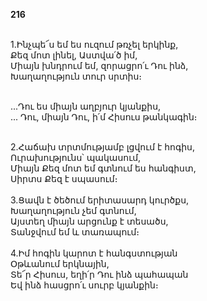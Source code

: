 **216**

\
1.Ինչպե՜ս եմ ես ուզում թռչել երկինք,\
Քեզ մոտ լինել, Աստվա՛ծ իմ,\
Միայն խնդրում եմ, զորացրո՛ւ Դու ինձ,\
Խաղաղություն տուր սրտիս։

\
 ...Դու ես միայն աղբյուր կյանքիս,\
 ... Դու, միայն Դու, ի՛մ Հիսուս թանկագին։

\
2.Հաճախ տրտմությամբ լցվում է հոգիս,\
Ուրախությունս՝ պակասում,\
Միայն Քեզ մոտ եմ գտնում ես հանգիստ,\
Սիրտս Քեզ է սպասում։\
\
3.Ցավն է ծեծում երիտասարդ կուրծքս,\
Խաղաղություն չեմ գտնում,\
Այստեղ միայն արցունք է տեսածս,\
Տանջվում եմ և տառապում։\
\
4.Իմ հոգին կարոտ է հանգստության\
Օթևանում երկնային,\
Տե՜ր Հիսուս, եղի՛ր Դու ինձ պահապան\
Եվ ինձ հասցրո՛ւ սուրբ կյանքին։
